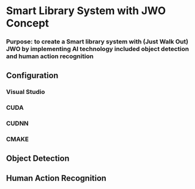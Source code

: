 # Smart Library System with JWO Concept 
### Purpose: to create a Smart library system with (Just Walk Out) JWO  by implementing AI technology included object detection and human action recognition 

## Configuration 
### Visual Studio
### CUDA  
### CUDNN 
### CMAKE



## Object Detection 

## Human Action Recognition 

